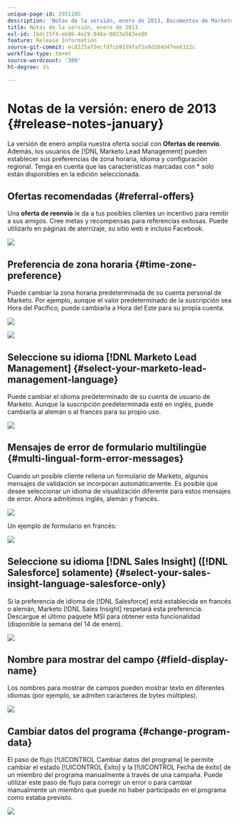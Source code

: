 ```yaml
---
unique-page-id: 2951105
description: 'Notas de la versión, enero de 2013, Documentos de Marketo: documentación del producto'
title: Notas de la versión, enero de 2013
exl-id: 1bdc15f4-eb86-4e29-948a-0823a583ee86
feature: Release Information
source-git-commit: ecd225af3ecfd7cb9159faf5a9d384d47ee6312c
workflow-type: tm+mt
source-wordcount: '309'
ht-degree: 1%

---
```


# Notas de la versión: enero de 2013 {#release-notes-january}

La versión de enero amplía nuestra oferta social con **Ofertas de reenvío**. Además, los usuarios de [!DNL Marketo Lead Management] pueden establecer sus preferencias de zona horaria, idioma y configuración regional. Tenga en cuenta que las características marcadas con &#42; solo están disponibles en la edición seleccionada.

## Ofertas recomendadas {#referral-offers}

Una **oferta de reenvío** le da a tus posibles clientes un incentivo para remitir a sus amigos. Cree metas y recompensas para referencias exitosas. Puede utilizarlo en páginas de aterrizaje, su sitio web e incluso Facebook.

![](assets/image2014-9-22-15-3a20-3a13.png)

## Preferencia de zona horaria {#time-zone-preference}

Puede cambiar la zona horaria predeterminada de su cuenta personal de Marketo. Por ejemplo, aunque el valor predeterminado de la suscripción sea Hora del Pacífico, puede cambiarla a Hora del Este para su propia cuenta.

![](assets/image2014-9-22-15-3a20-3a41.png)

![](assets/image2014-9-22-15-3a21-3a2.png)

## Seleccione su idioma [!DNL Marketo Lead Management] {#select-your-marketo-lead-management-language}

Puede cambiar el idioma predeterminado de su cuenta de usuario de Marketo. Aunque la suscripción predeterminada esté en inglés, puede cambiarla al alemán o al francés para su propio uso.

![](assets/image2014-9-22-15-3a21-3a18.png)

## Mensajes de error de formulario multilingüe {#multi-lingual-form-error-messages}

Cuando un posible cliente rellena un formulario de Marketo, algunos mensajes de validación se incorporan automáticamente. Es posible que desee seleccionar un idioma de visualización diferente para estos mensajes de error. Ahora admitimos inglés, alemán y francés.

![](assets/image2014-9-22-15-3a21-3a33.png)

Un ejemplo de formulario en francés:

![](assets/image2014-9-22-15-3a22-3a2.png)

## Seleccione su idioma [!DNL Sales Insight] ([!DNL Salesforce] solamente) {#select-your-sales-insight-language-salesforce-only}

Si la preferencia de idioma de [!DNL Salesforce] está establecida en francés o alemán, Marketo [!DNL Sales Insight] respetará esta preferencia. Descargue el último paquete MSI para obtener esta funcionalidad (disponible la semana del 14 de enero).

![](assets/image2014-9-22-15-3a22-3a31.png)

## Nombre para mostrar del campo {#field-display-name}

Los nombres para mostrar de campos pueden mostrar texto en diferentes idiomas (por ejemplo, se admiten caracteres de bytes múltiples).

![](assets/image2014-9-22-15-3a22-3a56.png)

## Cambiar datos del programa {#change-program-data}

El paso de flujo [!UICONTROL Cambiar datos del programa] le permite cambiar el estado [!UICONTROL Éxito] y la [!UICONTROL Fecha de éxito] de un miembro del programa manualmente a través de una campaña. Puede utilizar este paso de flujo para corregir un error o para cambiar manualmente un miembro que puede no haber participado en el programa como estaba previsto.

![](assets/image2014-9-22-15-3a23-3a23.png)
